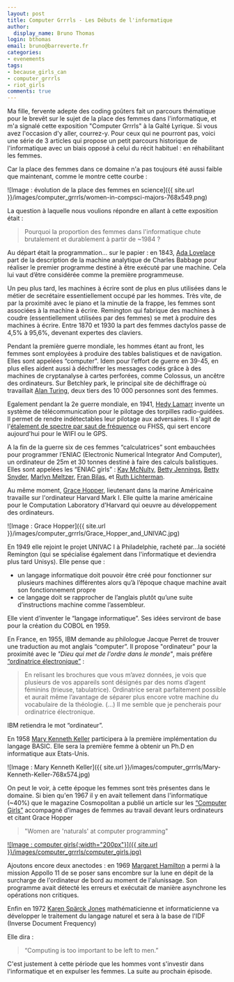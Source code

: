 ```yaml
---
layout: post
title: Computer Grrrls - Les Débuts de l'informatique
author:
  display_name: Bruno Thomas
login: bthomas
email: bruno@barreverte.fr
categories:
- evenements
tags:
- because_girls_can
- computer_grrrls
- riot_girls
comments: true
---
```


Ma fille, fervente adepte des coding goûters fait un parcours thématique pour le brevêt sur le sujet de la place des femmes dans l'informatique, et m'a signalé cette exposition "Computer Grrrls" à la Gaîté Lyrique. Si vous avez l'occasion d'y aller, courrez-y. Pour ceux qui ne pourront pas, voici une série de 3 articles qui propose un petit parcours historique de l'informatique avec un biais opposé à celui du récit habituel : en réhabilitant les femmes.

Car la place des femmes dans ce domaine n'a pas toujours été aussi faible que maintenant, comme le montre cette courbe :

![Image : évolution de la place des femmes en science]({{ site.url }}/images/computer_grrrls/women-in-compsci-majors-768x549.png)

La question à laquelle nous voulions répondre en allant à cette exposition était :

> Pourquoi la proportion des femmes dans l'informatique chute brutalement et durablement à partir de ~1984 ?

Au départ était la programmation... sur le papier : en 1843, [Ada Lovelace](https://fr.wikipedia.org/wiki/Ada_Lovelace) part de la description de la machine analytique de Charles Babbage pour réaliser le premier programme destiné à être exécuté par une machine. Cela lui vaut d’être considérée comme la première programmeuse.

Un peu plus tard, les machines à écrire sont de plus en plus utilisées dans le métier de secrétaire essentiellement occupé par les hommes. Très vite, de par la proximité avec le piano et la minutie de la frappe, les femmes sont associées à la machine à écrire. Remington qui fabrique des machines à coudre (essentiellement utilisées par des femmes) se met à produire des machines à écrire. Entre 1870 et 1930 la part des femmes dactylos passe de 4,5% à 95,6%, devenant expertes des claviers.

Pendant la première guerre mondiale, les hommes étant au front, les femmes sont employées à produire des tables balistiques et de navigation. Elles sont appelées “computer". Idem pour l’effort de guerre en 39-45, en plus elles aident aussi à déchiffrer les messages codés grâce à des machines de cryptanalyse à cartes perforées, comme Colossus, un ancêtre des ordinateurs. Sur Betchley park, le principal site de déchiffrage où travaillait [Alan Turing](https://fr.wikipedia.org/wiki/Alan_Turing), deux tiers des 10 000 personnes sont des femmes.

Egalement pendant la 2e guerre mondiale, en 1941, [Hedy Lamarr](https://fr.wikipedia.org/wiki/Hedy_Lamarr#L'inventrice) invente un système de télécommunication pour le pilotage des torpilles radio-guidées. Il permet de rendre indétectables leur pilotage aux adversaires. Il s'agit de l'[étalement de spectre par saut de fréquence](https://fr.wikipedia.org/wiki/%C3%89talement_de_spectre_par_saut_de_fr%C3%A9quence) ou FHSS, qui sert encore aujourd'hui pour le WIFI ou le GPS.

A la fin de la guerre six de ces femmes “calculatrices” sont embauchées pour programmer l’ENIAC (Electronic Numerical Integrator And Computer), un ordinateur de 25m et 30 tonnes destiné à faire des calculs balistiques. Elles sont appelées les “ENIAC girls” : [Kay McNulty](https://fr.wikipedia.org/wiki/Kathleen_Antonelli), [Betty Jennings](https://fr.wikipedia.org/wiki/Jean_Bartik), [Betty Snyder](https://fr.wikipedia.org/wiki/Betty_Holberton), [Marlyn Meltzer](https://fr.wikipedia.org/wiki/Marlyn_Meltzer), [Fran Bilas](https://fr.wikipedia.org/wiki/Frances_Spence), et [Ruth Lichterman](https://fr.wikipedia.org/wiki/Ruth_Teitelbaum).

Au même moment, [Grace Hopper](https://fr.wikipedia.org/wiki/Grace_Hopper), lieutenant dans la marine Américaine travaille sur l'ordinateur Harvard Mark I. Elle quitte la marine américaine pour le Computation Laboratory d'Harvard qui oeuvre au développement des ordinateurs.

![Image : Grace Hopper]({{ site.url }}/images/computer_grrrls/Grace_Hopper_and_UNIVAC.jpg)

En 1949 elle rejoint le projet UNIVAC I à Philadelphie, racheté par...la société Remington (qui se spécialise également dans l'informatique et deviendra plus tard Unisys). Elle pense que :
 * un langage informatique doit pouvoir être créé pour fonctionner sur plusieurs machines différentes alors qu’à l’époque chaque machine avait son fonctionnement propre
 * ce langage doit se rapprocher de l’anglais plutôt qu’une suite d’instructions machine comme l’assembleur.

Elle vient d’inventer le “langage informatique”. Ses idées serviront de base pour la création du COBOL en 1959.

En France, en 1955, IBM demande au philologue Jacque Perret de trouver une traduction au mot anglais “computer”. Il propose "ordinateur" pour la proximité avec le *"Dieu qui met de l'ordre dans le monde"*, mais préfère [“ordinatrice électronique”](https://centenaireibmfrance.blogspot.com/2014/04/1955-terme-ordinateur-invente-par-jacques-perret.html) :

> En relisant les brochures que vous m’avez données, je vois que plusieurs de vos appareils sont désignés par des noms d’agent féminins (trieuse, tabulatrice). Ordinatrice serait parfaitement possible et aurait même l’avantage de séparer plus encore votre machine du vocabulaire de la théologie. (...) Il me semble que je pencherais pour ordinatrice électronique.

IBM retiendra le mot “ordinateur”.

En 1958 [Mary Kenneth Keller](https://en.wikipedia.org/wiki/Mary_Kenneth_Keller) participera à la première implémentation du langage BASIC. Elle sera la première femme à obtenir un Ph.D en informatique aux Etats-Unis.

![Image : Mary Kenneth Keller]({{ site.url }}/images/computer_grrrls/Mary-Kenneth-Keller-768x574.jpg)

On peut le voir, à cette époque les femmes sont très présentes dans le domaine. Si bien qu'en 1967 il y en avait tellement dans l'informatique (~40%) que le magazine Cosmopolitan a publié un article sur les [“Computer Girls”](https://www.siliconrepublic.com/people/women-in-technology-the-computer-girls-cosmopolitan) accompagné d’images de femmes au travail devant leurs ordinateurs et citant Grace Hopper

> "Women are 'naturals' at computer programming"

[![Image : computer girls{:width="200px"}]({{ site.url }}/images/computer_grrrls/computer_girls.jpg)](https://www.flickr.com/photos/benklaasen/31028612761/in/album-72157676781509046/)

Ajoutons encore deux anectodes : en 1969 [Margaret Hamilton](https://en.wikipedia.org/wiki/Margaret_Hamilton_(scientist)) a permi à la mission Appollo 11 de se poser sans encombre sur la lune en dépit de la surcharge de l'ordinateur de bord au moment de l'alunissage. Son programme avait détecté les erreurs et exécutait de manière asynchrone les opérations non critiques.

Enfin en 1972 [Karen Spärck Jones](https://en.wikipedia.org/wiki/Karen_Sp%C3%A4rck_Jones) mathématicienne et informaticienne va développer le traitement du langage naturel et sera à la base de l'IDF (Inverse Document Frequency)

Elle dira :

> “Computing is too important to be left to men.”

C'est justement à cette période que les hommes vont s'investir dans l'informatique et en expulser les femmes. La suite au prochain épisode.
